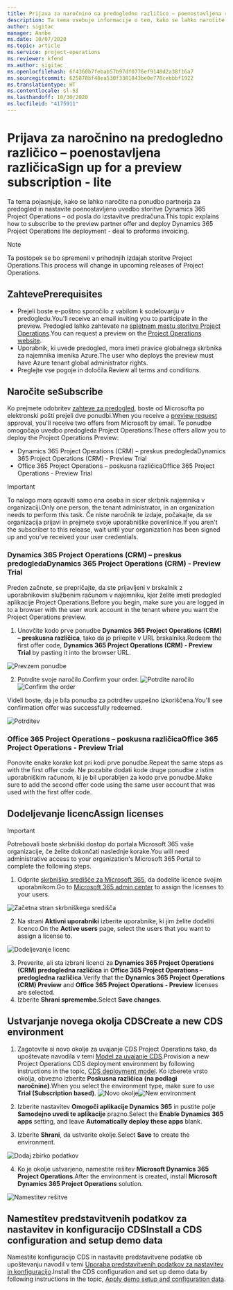 ```yaml
---
title: Prijava za naročnino na predogledno različico – poenostavljena različica
description: Ta tema vsebuje informacije o tem, kako se lahko naročite in uvedete poenostavljeno uvedbo storitve Project Operations – od posla do izstavitve predračuna.
author: sigitac
manager: Annbe
ms.date: 10/07/2020
ms.topic: article
ms.service: project-operations
ms.reviewer: kfend
ms.author: sigitac
ms.openlocfilehash: 6f4360b7febab57b97df0776ef9148d2a38f16a7
ms.sourcegitcommit: 625878bf48ea530f3381843be0e778cebbbf1922
ms.translationtype: HT
ms.contentlocale: sl-SI
ms.lasthandoff: 10/30/2020
ms.locfileid: "4175911"
---
```

# <a name="sign-up-for-a-preview-subscription---lite"></a><span data-ttu-id="c5f54-103">Prijava za naročnino na predogledno različico – poenostavljena različica</span><span class="sxs-lookup"><span data-stu-id="c5f54-103">Sign up for a preview subscription - lite</span></span> 

<span data-ttu-id="c5f54-104">Ta tema pojasnjuje, kako se lahko naročite na ponudbo partnerja za predogled in nastavite poenostavljeno uvedbo storitve Dynamics 365 Project Operations – od posla do izstavitve predračuna.</span><span class="sxs-lookup"><span data-stu-id="c5f54-104">This topic explains how to subscribe to the preview partner offer and deploy Dynamics 365 Project Operations lite deployment - deal to proforma invoicing.</span></span>

> [!NOTE]
> <span data-ttu-id="c5f54-105">Ta postopek se bo spremenil v prihodnjih izdajah storitve Project Operations.</span><span class="sxs-lookup"><span data-stu-id="c5f54-105">This process will change in upcoming releases of Project Operations.</span></span>

## <a name="prerequisites"></a><span data-ttu-id="c5f54-106">Zahteve</span><span class="sxs-lookup"><span data-stu-id="c5f54-106">Prerequisites</span></span>

- <span data-ttu-id="c5f54-107">Prejeli boste e-poštno sporočilo z vabilom k sodelovanju v predogledu.</span><span class="sxs-lookup"><span data-stu-id="c5f54-107">You'll receive an email inviting you to participate in the preview.</span></span> <span data-ttu-id="c5f54-108">Predogled lahko zahtevate na [spletnem mestu storitve Project Operations](https://dynamics.microsoft.com/en-us/project-operations/overview/).</span><span class="sxs-lookup"><span data-stu-id="c5f54-108">You can request a preview on the [Project Operations website](https://dynamics.microsoft.com/en-us/project-operations/overview/).</span></span>
- <span data-ttu-id="c5f54-109">Uporabnik, ki uvede predogled, mora imeti pravice globalnega skrbnika za najemnika imenika Azure.</span><span class="sxs-lookup"><span data-stu-id="c5f54-109">The user who deploys the preview must have Azure tenant global administrator rights.</span></span>
- <span data-ttu-id="c5f54-110">Preglejte vse pogoje in določila.</span><span class="sxs-lookup"><span data-stu-id="c5f54-110">Review all terms and conditions.</span></span>

## <a name="subscribe"></a><span data-ttu-id="c5f54-111">Naročite se</span><span class="sxs-lookup"><span data-stu-id="c5f54-111">Subscribe</span></span>

<span data-ttu-id="c5f54-112">Ko prejmete odobritev [zahteve za predogled](https://forms.office.com/FormsPro/Pages/ResponsePage.aspx?id=v4j5cvGGr0GRqy180BHbR56j8lZs0FdAvwT75_WNFyxUMkRDV1NYQU5TNjE2VjhKOVBUNVg2R0s1NC4u), boste od Microsofta po elektronski pošti prejeli dve ponudbi.</span><span class="sxs-lookup"><span data-stu-id="c5f54-112">When you receive a [preview request](https://forms.office.com/FormsPro/Pages/ResponsePage.aspx?id=v4j5cvGGr0GRqy180BHbR56j8lZs0FdAvwT75_WNFyxUMkRDV1NYQU5TNjE2VjhKOVBUNVg2R0s1NC4u) approval, you'll receive two offers from Microsoft by email.</span></span> <span data-ttu-id="c5f54-113">Te ponudbe omogočajo uvedbo predogleda Project Operations:</span><span class="sxs-lookup"><span data-stu-id="c5f54-113">These offers allow you to deploy the Project Operations Preview:</span></span>

- <span data-ttu-id="c5f54-114">Dynamics 365 Project Operations (CRM) – preskus predogleda</span><span class="sxs-lookup"><span data-stu-id="c5f54-114">Dynamics 365 Project Operations (CRM) - Preview Trial</span></span>
- <span data-ttu-id="c5f54-115">Office 365 Project Operations – poskusna različica</span><span class="sxs-lookup"><span data-stu-id="c5f54-115">Office 365 Project Operations - Preview Trial</span></span>

> [!IMPORTANT]
> <span data-ttu-id="c5f54-116">To nalogo mora opraviti samo ena oseba in sicer skrbnik najemnika v organizaciji.</span><span class="sxs-lookup"><span data-stu-id="c5f54-116">Only one person, the tenant administrator, in an organization needs to perform this task.</span></span> <span data-ttu-id="c5f54-117">Če niste naročnik te izdaje, počakajte, da se organizacija prijavi in prejmete svoje uporabniške poverilnice.</span><span class="sxs-lookup"><span data-stu-id="c5f54-117">If you aren't the subscriber to this release, wait until your organization has been signed up and you've received your user credentials.</span></span>

### <a name="dynamics-365-project-operations-crm---preview-trial"></a><span data-ttu-id="c5f54-118">Dynamics 365 Project Operations (CRM) – preskus predogleda</span><span class="sxs-lookup"><span data-stu-id="c5f54-118">Dynamics 365 Project Operations (CRM) - Preview Trial</span></span> 

<span data-ttu-id="c5f54-119">Preden začnete, se prepričajte, da ste prijavljeni v brskalnik z uporabnikovim službenim računom v najemniku, kjer želite imeti predogled aplikacije Project Operations.</span><span class="sxs-lookup"><span data-stu-id="c5f54-119">Before you begin, make sure you are logged in to a browser with the user work account in the tenant where you want the Project Operations preview.</span></span>

1. <span data-ttu-id="c5f54-120">Unovčite kodo prve ponudbe **Dynamics 365 Project Operations (CRM) – preskusna različica**, tako da jo prilepite v URL brskalnika.</span><span class="sxs-lookup"><span data-stu-id="c5f54-120">Redeem the first offer code, **Dynamics 365 Project Operations (CRM) - Preview Trial** by pasting it into the browser URL.</span></span>

![Prevzem ponudbe](./media/16RedeemFirstOfferNew.png)

2. <span data-ttu-id="c5f54-122">Potrdite svoje naročilo.</span><span class="sxs-lookup"><span data-stu-id="c5f54-122">Confirm your order.</span></span>
<span data-ttu-id="c5f54-123">![Potrdite naročilo](./media/17ConfirmOrderNew.png)</span><span class="sxs-lookup"><span data-stu-id="c5f54-123">![Confirm the order](./media/17ConfirmOrderNew.png)</span></span>

<span data-ttu-id="c5f54-124">Videli boste, da je bila ponudba za potrditev uspešno izkoriščena.</span><span class="sxs-lookup"><span data-stu-id="c5f54-124">You'll see confirmation offer was successfully redeemed.</span></span>

![Potrditev](./media/18OrderConfirmationNew.png)

### <a name="office-365-project-operations---preview-trial"></a><span data-ttu-id="c5f54-126">Office 365 Project Operations – poskusna različica</span><span class="sxs-lookup"><span data-stu-id="c5f54-126">Office 365 Project Operations - Preview Trial</span></span>

<span data-ttu-id="c5f54-127">Ponovite enake korake kot pri kodi prve ponudbe.</span><span class="sxs-lookup"><span data-stu-id="c5f54-127">Repeat the same steps as with the first offer code.</span></span> <span data-ttu-id="c5f54-128">Ne pozabite dodati kode druge ponudbe z istim uporabniškim računom, ki je bil uporabljen za kodo prve ponudbe.</span><span class="sxs-lookup"><span data-stu-id="c5f54-128">Make sure to add the second offer code using the same user account that was used with the first offer code.</span></span>

## <a name="assign-licenses"></a><span data-ttu-id="c5f54-129">Dodeljevanje licenc</span><span class="sxs-lookup"><span data-stu-id="c5f54-129">Assign licenses</span></span>

> [!IMPORTANT]
> <span data-ttu-id="c5f54-130">Potrebovali boste skrbniški dostop do portala Microsoft 365 vaše organizacije, če želite dokončati naslednje korake.</span><span class="sxs-lookup"><span data-stu-id="c5f54-130">You will need administrative access to your organization's Microsoft 365 Portal to complete the following steps.</span></span>


1. <span data-ttu-id="c5f54-131">Odprite [skrbniško središče za Microsoft 365](https://portal.office.com/), da dodelite licence svojim uporabnikom.</span><span class="sxs-lookup"><span data-stu-id="c5f54-131">Go to [Microsoft 365 admin center](https://portal.office.com/) to assign the licenses to your users.</span></span>

![Začetna stran skrbniškega središča](./media/14AdminPortal.png)

2. <span data-ttu-id="c5f54-133">Na strani **Aktivni uporabniki** izberite uporabnike, ki jim želite dodeliti licenco.</span><span class="sxs-lookup"><span data-stu-id="c5f54-133">On the **Active users** page, select the users that you want to assign a license to.</span></span>

![Dodeljevanje licenc](./media/15AssignLicenses.png)

3. <span data-ttu-id="c5f54-135">Preverite, ali sta izbrani licenci za **Dynamics 365 Project Operations (CRM) predogledna različica** in **Office 365 Project Operations – predogledna različica**.</span><span class="sxs-lookup"><span data-stu-id="c5f54-135">Verify that the **Dynamics 365 Project Operations (CRM) Preview** and **Office 365 Project Operations - Preview** licenses are selected.</span></span> 
4. <span data-ttu-id="c5f54-136">Izberite **Shrani spremembe**.</span><span class="sxs-lookup"><span data-stu-id="c5f54-136">Select **Save changes**.</span></span>

## <a name="create-a-new-cds-environment"></a><span data-ttu-id="c5f54-137">Ustvarjanje novega okolja CDS</span><span class="sxs-lookup"><span data-stu-id="c5f54-137">Create a new CDS environment</span></span>

1. <span data-ttu-id="c5f54-138">Zagotovite si novo okolje za uvajanje CDS Project Operations tako, da upoštevate navodila v temi [Model za uvajanje CDS](lite-deployment.md).</span><span class="sxs-lookup"><span data-stu-id="c5f54-138">Provision a new Project Operations CDS deployment environment by following instructions in the topic, [CDS deployment model](lite-deployment.md).</span></span> <span data-ttu-id="c5f54-139">Ko izberete vrsto okolja, obvezno izberite **Poskusna različica (na podlagi naročnine)**.</span><span class="sxs-lookup"><span data-stu-id="c5f54-139">When you select the environment type, make sure to use **Trial (Subscription based)**.</span></span>
<span data-ttu-id="c5f54-140">![Novo okolje](./media/19CreateEnvironment.png)</span><span class="sxs-lookup"><span data-stu-id="c5f54-140">![New environment](./media/19CreateEnvironment.png)</span></span>

2. <span data-ttu-id="c5f54-141">Izberite nastavitev **Omogoči aplikacije Dynamics 365** in pustite polje **Samodejno uvedi te aplikacije** prazno.</span><span class="sxs-lookup"><span data-stu-id="c5f54-141">Select the **Enable Dynamics 365 apps** setting, and leave **Automatically deploy these apps** blank.</span></span>  
3. <span data-ttu-id="c5f54-142">Izberite **Shrani**, da ustvarite okolje.</span><span class="sxs-lookup"><span data-stu-id="c5f54-142">Select **Save** to create the environment.</span></span>

![Dodaj zbirko podatkov](./media/20CreateEnvironment1.png)

4. <span data-ttu-id="c5f54-144">Ko je okolje ustvarjeno, namestite rešitev **Microsoft Dynamics 365 Project Operations**.</span><span class="sxs-lookup"><span data-stu-id="c5f54-144">After the environment is created, install **Microsoft Dynamics 365 Project Operations** solution.</span></span> 

![Namestitev rešitve](./media/21InstallSolution.png)

## <a name="install-a-cds-configuration-and-setup-demo-data"></a><span data-ttu-id="c5f54-146">Namestitev predstavitvenih podatkov za nastavitev in konfiguracijo CDS</span><span class="sxs-lookup"><span data-stu-id="c5f54-146">Install a CDS configuration and setup demo data</span></span>

<span data-ttu-id="c5f54-147">Namestite konfiguracijo CDS in nastavite predstavitvene podatke ob upoštevanju navodil v temi [Uporaba predstavitvenih podatkov za nastavitev in konfiguracijo](lite-apply-demo-setup-config-data.md).</span><span class="sxs-lookup"><span data-stu-id="c5f54-147">Install the CDS configuration and set up demo data by following instructions in the topic, [Apply demo setup and configuration data](lite-apply-demo-setup-config-data.md).</span></span>
